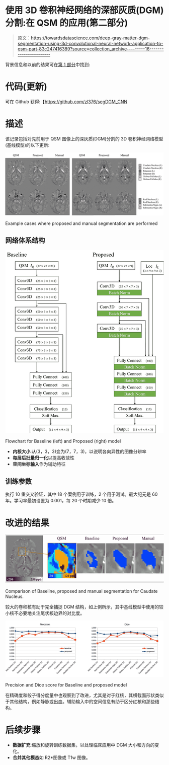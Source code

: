 # 使用 3D 卷积神经网络的深部灰质(DGM)分割:在 QSM 的应用(第二部分)

> 原文：<https://towardsdatascience.com/deep-gray-matter-dgm-segmentation-using-3d-convolutional-neural-network-application-to-qsm-part-83c247416389?source=collection_archive---------16----------------------->

背景信息和以前的结果可在[第 1 部分](https://medium.com/@zheliu/deep-gray-matter-dgm-segmentation-using-neural-network-application-to-qsm-a0183cb3e3ae)中找到:

# 代码(更新)

可在 Github 获得:【https://github.com/zl376/segDGM_CNN 

# 描述

该记录包括对先前用于 QSM 图像上的深灰质(DGM)分割的 3D 卷积神经网络模型(基线模型)的以下更新:

![](img/c4cc6be50c2d4a8e4f75d27ae379470d.png)

Example cases where proposed and manual segmentation are performed

## 网络体系结构

![](img/6e01300b3023c34c25012dbed7783726.png)

Flowchart for Baseline (left) and Proposed (right) model

*   **内核大小**:从(3，3，3)变为(7，7，3)，以说明各向异性的图像分辨率
*   **每层后批量归一化**以提高收敛性
*   **空间坐标输入**作为辅助特征

## 训练参数

执行 10 重交叉验证，其中 18 个案例用于训练，2 个用于测试。最大纪元是 60 年。学习率最初设置为 0.001，每 20 个时期减少 10 倍。

# 改进的结果

![](img/058d17ca359518a90115a501f620779a.png)

Comparison of Baseline, proposed and manual segmentation for Caudate Nucleus.

较大的卷积核有助于完全捕捉 DGM 结构，如上例所示，其中基线模型中使用的较小核不必要地关注尾状核边界的对比度。

![](img/3525e941cb5e6956f35bf663609884ec.png)

Precision and Dice score for Baseline and proposed model

在精确度和骰子得分度量中也观察到了改进，尤其是对于红核，其横截面形状类似于其他结构，例如静脉或出血。辅助输入中的空间信息有助于区分红核和那些结构。

# 后续步骤

*   **数据扩充**:缩放和旋转训练数据集，以处理临床应用中 DGM 大小和方向的变化。
*   **合并其他模态**如 R2*图像或 T1w 图像。